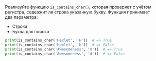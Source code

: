 
Реализуйте функцию `is_contains_char()`, которая проверяет с учётом регистра, содержит ли строка указанную букву. Функция принимает два параметра:

* Строка
* Буква для поиска

```python
print(is_contains_char('Hexlet', 'H'))  # => True
print(is_contains_char('Hexlet', 'h'))  # => False
print(is_contains_char('Awesomeness', 'm'))  # => True
print(is_contains_char('Awesomeness', 'd'))  # => False
```
